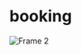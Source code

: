 # booking

![Frame 2](https://github.com/rafsanopi/flight-ticket-booking/assets/45880457/9c40f581-e4d4-4cf4-84e7-a0def1c6285c)

